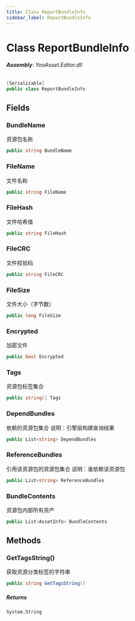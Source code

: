 ```yaml
---
title: Class ReportBundleInfo
sidebar_label: ReportBundleInfo
---
```

# Class ReportBundleInfo


###### **Assembly**: YooAsset.Editor.dll

```csharp title="Declaration"
[Serializable]
public class ReportBundleInfo
```
## Fields
### BundleName
资源包名称

```csharp title="Declaration"
public string BundleName
```
### FileName
文件名称

```csharp title="Declaration"
public string FileName
```
### FileHash
文件哈希值

```csharp title="Declaration"
public string FileHash
```
### FileCRC
文件校验码

```csharp title="Declaration"
public string FileCRC
```
### FileSize
文件大小（字节数）

```csharp title="Declaration"
public long FileSize
```
### Encrypted
加密文件

```csharp title="Declaration"
public bool Encrypted
```
### Tags
资源包标签集合

```csharp title="Declaration"
public string[] Tags
```
### DependBundles
依赖的资源包集合
说明：引擎层构建查询结果

```csharp title="Declaration"
public List<string> DependBundles
```
### ReferenceBundles
引用该资源包的资源包集合
说明：谁依赖该资源包

```csharp title="Declaration"
public List<string> ReferenceBundles
```
### BundleContents
资源包内部所有资产

```csharp title="Declaration"
public List<AssetInfo> BundleContents
```
## Methods
### GetTagsString()
获取资源分类标签的字符串

```csharp title="Declaration"
public string GetTagsString()
```

##### Returns

`System.String`
